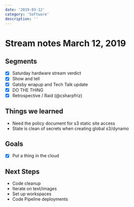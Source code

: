 ```yaml
---
date: '2019-03-12'
category: 'Software'
description: ''
---
```


# Stream notes March 12, 2019

## Segments

- [x] Saturday hardware stream verdict
- [x] Show and tell
- [x] Gatsby wrapup and Tech Talk update
- [x] DO THE THING
- [x] Retrospective / Raid (@csharpfriz)

## Things we learned

- Need the policy document for s3 static site access
- State is clean of secrets when creating global s3/dynamo

## Goals

- [x] Put a thing in the cloud

## Next Steps

- Code cleanup
- Iterate on text/images
- Set up workspaces
- Code Pipeline deployments
